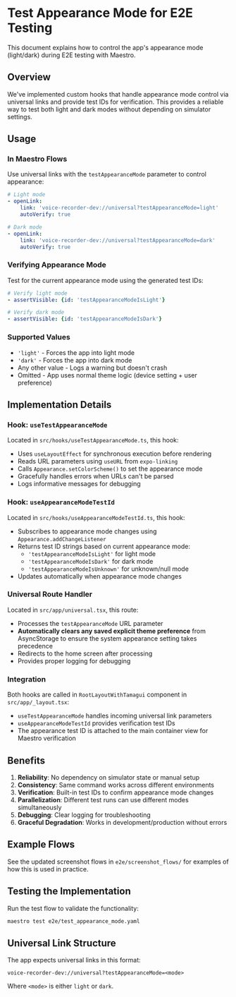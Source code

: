 # Test Appearance Mode for E2E Testing

This document explains how to control the app's appearance mode (light/dark) during E2E testing with Maestro.

## Overview

We've implemented custom hooks that handle appearance mode control via universal links and provide test IDs for verification. This provides a reliable way to test both light and dark modes without depending on simulator settings.

## Usage

### In Maestro Flows

Use universal links with the `testAppearanceMode` parameter to control appearance:

```yaml
# Light mode
- openLink:
    link: 'voice-recorder-dev://universal?testAppearanceMode=light'
    autoVerify: true

# Dark mode
- openLink:
    link: 'voice-recorder-dev://universal?testAppearanceMode=dark'
    autoVerify: true
```

### Verifying Appearance Mode

Test for the current appearance mode using the generated test IDs:

```yaml
# Verify light mode
- assertVisible: {id: 'testAppearanceModeIsLight'}

# Verify dark mode
- assertVisible: {id: 'testAppearanceModeIsDark'}
```

### Supported Values

- `'light'` - Forces the app into light mode
- `'dark'` - Forces the app into dark mode
- Any other value - Logs a warning but doesn't crash
- Omitted - App uses normal theme logic (device setting + user preference)

## Implementation Details

### Hook: `useTestAppearanceMode`

Located in `src/hooks/useTestAppearanceMode.ts`, this hook:

- Uses `useLayoutEffect` for synchronous execution before rendering
- Reads URL parameters using `useURL` from `expo-linking`
- Calls `Appearance.setColorScheme()` to set the appearance mode
- Gracefully handles errors when URLs can't be parsed
- Logs informative messages for debugging

### Hook: `useAppearanceModeTestId`

Located in `src/hooks/useAppearanceModeTestId.ts`, this hook:

- Subscribes to appearance mode changes using `Appearance.addChangeListener`
- Returns test ID strings based on current appearance mode:
  - `'testAppearanceModeIsLight'` for light mode
  - `'testAppearanceModeIsDark'` for dark mode
  - `'testAppearanceModeIsUnknown'` for unknown/null mode
- Updates automatically when appearance mode changes

### Universal Route Handler

Located in `src/app/universal.tsx`, this route:

- Processes the `testAppearanceMode` URL parameter
- **Automatically clears any saved explicit theme preference** from AsyncStorage to ensure the system appearance setting takes precedence
- Redirects to the home screen after processing
- Provides proper logging for debugging

### Integration

Both hooks are called in `RootLayoutWithTamagui` component in `src/app/_layout.tsx`:

- `useTestAppearanceMode` handles incoming universal link parameters
- `useAppearanceModeTestId` provides verification test IDs
- The appearance test ID is attached to the main container view for Maestro verification

## Benefits

1. **Reliability**: No dependency on simulator state or manual setup
2. **Consistency**: Same command works across different environments
3. **Verification**: Built-in test IDs to confirm appearance mode changes
4. **Parallelization**: Different test runs can use different modes simultaneously
5. **Debugging**: Clear logging for troubleshooting
6. **Graceful Degradation**: Works in development/production without errors

## Example Flows

See the updated screenshot flows in `e2e/screenshot_flows/` for examples of how this is used in practice.

## Testing the Implementation

Run the test flow to validate the functionality:

```bash
maestro test e2e/test_appearance_mode.yaml
```

## Universal Link Structure

The app expects universal links in this format:

```
voice-recorder-dev://universal?testAppearanceMode=<mode>
```

Where `<mode>` is either `light` or `dark`.
